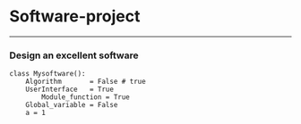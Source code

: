 # Software-project

***
### Design an excellent software
```
class Mysoftware():
	Algorithm       = False # true
	UserInterface   = True
        Module_function = True
	Global_variable = False
	a = 1
```
